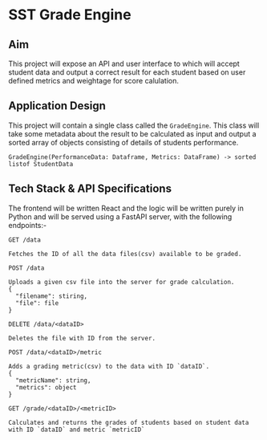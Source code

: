 # SST Grade Engine

## Aim

This project will expose an API and user interface to which will accept student data and output a correct result for each student based on user defined metrics and weightage for score calulation.

## Application Design

This project will contain a single class called the `GradeEngine`. This class will take some metadata about the result to be calculated as input and output a sorted array of objects consisting of details of students performance.

```
GradeEngine(PerformanceData: Dataframe, Metrics: DataFrame) -> sorted listof StudentData 
```

## Tech Stack & API Specifications

The frontend will be written React and the logic will be written purely in Python and will be served using a FastAPI server, with the following endpoints:-

```
GET /data

Fetches the ID of all the data files(csv) available to be graded.
```
```
POST /data

Uploads a given csv file into the server for grade calculation.
{
  "filename": stiring,
  "file": file
}
```
```
DELETE /data/<dataID>

Deletes the file with ID from the server.
```
```
POST /data/<dataID>/metric

Adds a grading metric(csv) to the data with ID `dataID`.
{
  "metricName": string,
  "metrics": object
}
```
```
GET /grade/<dataID>/<metricID>

Calculates and returns the grades of students based on student data with ID `dataID` and metric `metricID`
```

